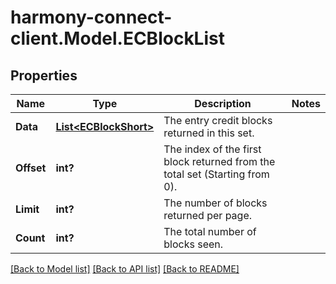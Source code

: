 # harmony-connect-client.Model.ECBlockList
## Properties

Name | Type | Description | Notes
------------ | ------------- | ------------- | -------------
**Data** | [**List&lt;ECBlockShort&gt;**](ECBlockShort.md) | The entry credit blocks returned in this set. | 
**Offset** | **int?** | The index of the first block returned from the total set (Starting from 0). | 
**Limit** | **int?** | The number of blocks returned per page. | 
**Count** | **int?** | The total number of blocks seen. | 

[[Back to Model list]](../README.md#documentation-for-models) [[Back to API list]](../README.md#documentation-for-api-endpoints) [[Back to README]](../README.md)

